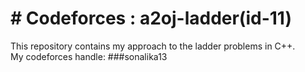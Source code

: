 # # Codeforces : a2oj-ladder(id-11)

This repository contains my approach to the ladder problems in C++.  
My codeforces handle: ###sonalika13
